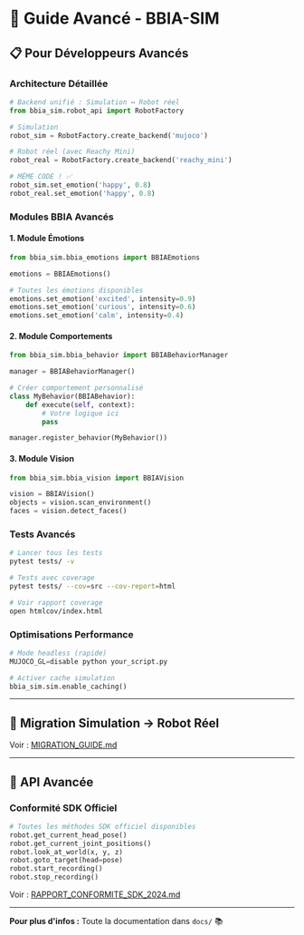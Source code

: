 # 🔬 Guide Avancé - BBIA-SIM

## 📋 **Pour Développeurs Avancés**

### **Architecture Détaillée**

```python
# Backend unifié : Simulation ↔ Robot réel
from bbia_sim.robot_api import RobotFactory

# Simulation
robot_sim = RobotFactory.create_backend('mujoco')

# Robot réel (avec Reachy Mini)
robot_real = RobotFactory.create_backend('reachy_mini')

# MÊME CODE ! ✅
robot_sim.set_emotion('happy', 0.8)
robot_real.set_emotion('happy', 0.8)
```

### **Modules BBIA Avancés**

#### **1. Module Émotions**
```python
from bbia_sim.bbia_emotions import BBIAEmotions

emotions = BBIAEmotions()

# Toutes les émotions disponibles
emotions.set_emotion('excited', intensity=0.9)
emotions.set_emotion('curious', intensity=0.6)
emotions.set_emotion('calm', intensity=0.4)
```

#### **2. Module Comportements**
```python
from bbia_sim.bbia_behavior import BBIABehaviorManager

manager = BBIABehaviorManager()

# Créer comportement personnalisé
class MyBehavior(BBIABehavior):
    def execute(self, context):
        # Votre logique ici
        pass

manager.register_behavior(MyBehavior())
```

#### **3. Module Vision**
```python
from bbia_sim.bbia_vision import BBIAVision

vision = BBIAVision()
objects = vision.scan_environment()
faces = vision.detect_faces()
```

### **Tests Avancés**

```bash
# Lancer tous les tests
pytest tests/ -v

# Tests avec coverage
pytest tests/ --cov=src --cov-report=html

# Voir rapport coverage
open htmlcov/index.html
```

### **Optimisations Performance**

```python
# Mode headless (rapide)
MUJOCO_GL=disable python your_script.py

# Activer cache simulation
bbia_sim.sim.enable_caching()
```

---

## 🎯 **Migration Simulation → Robot Réel**

Voir : [MIGRATION_GUIDE.md](MIGRATION_GUIDE.md)

---

## 🔧 **API Avancée**

### **Conformité SDK Officiel**

```python
# Toutes les méthodes SDK officiel disponibles
robot.get_current_head_pose()
robot.get_current_joint_positions()
robot.look_at_world(x, y, z)
robot.goto_target(head=pose)
robot.start_recording()
robot.stop_recording()
```

Voir : [RAPPORT_CONFORMITE_SDK_2024.md](./RAPPORT_CONFORMITE_SDK_2024.md)

---

**Pour plus d'infos :** Toute la documentation dans `docs/` 📚

